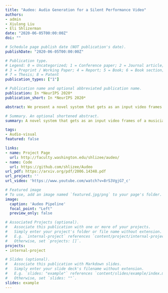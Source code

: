 ```yaml
---
title: "Audeo: Audio Generation for a Silent Performance Video"
authors:
- admin
- Xiulong Liu
- Eli Shlizerman
date: "2020-06-05T00:00:00Z"
doi: ""

# Schedule page publish date (NOT publication's date).
publishDate: "2020-06-05T00:00:00Z"

# Publication type.
# Legend: 0 = Uncategorized; 1 = Conference paper; 2 = Journal article;
# 3 = Preprint / Working Paper; 4 = Report; 5 = Book; 6 = Book section;
# 7 = Thesis; 8 = Patent
publication_types: ["1"]

# Publication name and optional abbreviated publication name.
publication: In *NeurIPS 2020*
publication_short: In *NeurIPS 2020*

abstract: We present a novel system that gets as an input video frames of a musician playing the piano and generates the music for that video. Generation of music from visual cues is a challenging problem and it is not clear whether it is an attainable goal at all. Our main aim in this work is to explore the plausibility of such a transformation and to identify cues and components able to carry the association of sounds with visual events. To achieve the transformation we built a full pipeline named ‘Audeo’ containing three components. We first translate the video frames of the keyboard and the musician hand movements into raw mechanical musical symbolic representation Piano-Roll (Roll) for each video frame which represents the keys pressed at each time step. We then adapt the Roll to be amenable for audio synthesis by including temporal correlations. This step turns out to be critical for meaningful audio generation. As a last step, we implement Midi synthesizers to generate realistic music. Audeo converts video to audio smoothly and clearly with only a few setup constraints. We evaluate Audeo on ‘in the wild’ piano performance videos and obtain that their generated music is of reasonable audio quality and can be successfully recognized with high precision by popular music identification software.

# Summary. An optional shortened abstract.
summary: A novel system that gets as an input video frames of a musician playing the piano and generates the music for that video.

tags:
- Audio-visual
featured: false

links:
- name: Project Page
  url: http://faculty.washington.edu/shlizee/audeo/
- name: Code
  url: https://github.com/shlizee/Audeo
url_pdf: https://arxiv.org/pdf/2006.14348.pdf
url_project: ''
url_video: 'https://www.youtube.com/watch?v=8rS3VgjG7_c'

# Featured image
# To use, add an image named `featured.jpg/png` to your page's folder. 
image:
  caption: 'Audeo Pipeline'
  focal_point: "Left"
  preview_only: false

# Associated Projects (optional).
#   Associate this publication with one or more of your projects.
#   Simply enter your project's folder or file name without extension.
#   E.g. `internal-project` references `content/project/internal-project/index.md`.
#   Otherwise, set `projects: []`.
projects:
- internal-project

# Slides (optional).
#   Associate this publication with Markdown slides.
#   Simply enter your slide deck's filename without extension.
#   E.g. `slides: "example"` references `content/slides/example/index.md`.
#   Otherwise, set `slides: ""`.
slides: example
---
```


